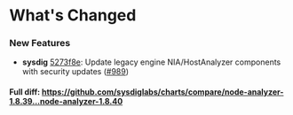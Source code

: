# What's Changed

### New Features
- **sysdig** [5273f8e](https://github.com/sysdiglabs/charts/commit/5273f8e29d38d79981797f2060271733654110dd): Update legacy engine NIA/HostAnalyzer components with security updates ([#989](https://github.com/sysdiglabs/charts/issues/989))

#### Full diff: https://github.com/sysdiglabs/charts/compare/node-analyzer-1.8.39...node-analyzer-1.8.40
